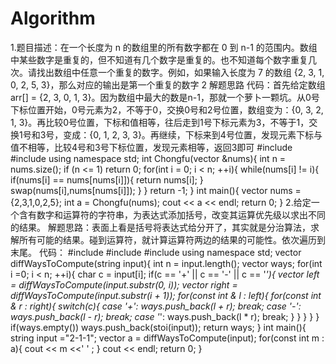 # Algorithm
1.题目描述：在一个长度为 n 的数组里的所有数字都在 0 到 n-1 的范围内。数组中某些数字是重复的，但不知道有几个数字是重复的。也不知道每个数字重复几次。请找出数组中任意一个重复的数字。例如，如果输入长度为 7 的数组 {2, 3, 1, 0, 2, 5, 3}，那么对应的输出是第一个重复的数字 2
解题思路
代码：首先给定数组arr[] = {2, 3, 0, 1, 3}。因为数组中最大的数是n-1，那就一个萝卜一颗坑。从0号下标位置开始，0号元素为2，不等于0，交换0号和2号位置，数组变为：{0, 3, 2, 1, 3}。再比较0号位置，下标和值相等，往后走到1号下标元素为3，不等于1，交换1号和3号，变成：{0, 1, 2, 3, 3}。再继续，下标来到4号位置，发现元素下标与值不相等，比较4号和3号下标位置，发现元素相等，返回3即可
#include <iostream>
#include<vector>
using namespace std;
int Chongfu(vector<int> &nums){
    int n = nums.size();
    if (n <= 1) return 0;
    for(int i = 0; i < n; ++i){
        while(nums[i] != i){
            if(nums[i] == nums[nums[i]]){
                return nums[i];
            }
            swap(nums[i],nums[nums[i]]);
        }
    }
    return -1;
}
int main(){
    vector<int> nums = {2,3,1,0,2,5};
    int a = Chongfu(nums);
    cout << a << endl;
    return 0;
}
2.给定一个含有数字和运算符的字符串，为表达式添加括号，改变其运算优先级以求出不同的结果。
    解题思路：表面上看是括号将表达式给分开了，其实就是分治算法，求解所有可能的结果。碰到运算符，就计算运算符两边的结果的可能性。依次遍历到末尾。
    代码：
#include <iostream>
#include<vector>
#include<string>
using namespace std;
vector<int> diffWaysToCompute(string input){
    int n = input.length();
    vector<int> ways;
    for(int i =0; i < n; ++i){
        char c = input[i];
        if(c == '+' || c == '-' || c == '*'){
            vector<int> left = diffWaysToCompute(input.substr(0, i));
            vector<int> right = diffWaysToCompute(input.substr(i + 1));
            for(const int & l : left){
                for(const int & r : right){
                    switch(c){
                        case '+': ways.push_back(l + r); break;
                        case '-': ways.push_back(l - r); break;
                        case '*': ways.push_back(l * r); break;
                    }
                }
            }
        }
    }
    if(ways.empty()) ways.push_back(stoi(input));
    return ways;
}
int main(){
    string input ="2-1-1";
    vector<int> a = diffWaysToCompute(input);
    for(const int m : a){
        cout << m <<' ' ;
    }
    cout << endl;
    return 0;
}
